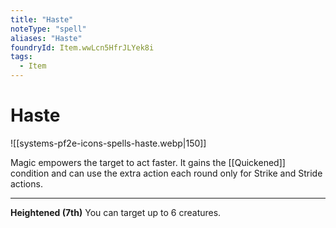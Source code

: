 ```yaml
---
title: "Haste"
noteType: "spell"
aliases: "Haste"
foundryId: Item.wwLcn5HfrJLYek8i
tags:
  - Item
---
```


# Haste
![[systems-pf2e-icons-spells-haste.webp|150]]

Magic empowers the target to act faster. It gains the [[Quickened]] condition and can use the extra action each round only for Strike and Stride actions.

* * *

**Heightened (7th)** You can target up to 6 creatures.
